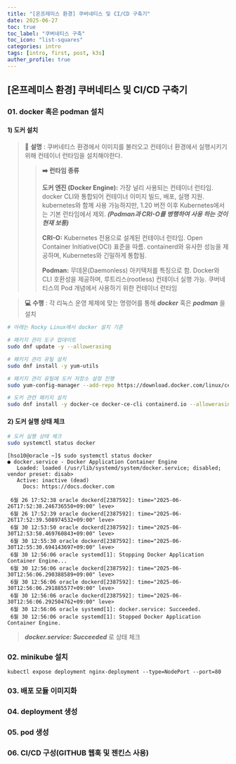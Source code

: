 ```yaml
---
title: "[온프레미스 환경] 쿠버네티스 및 CI/CD 구축기"
date: 2025-06-27
toc: true
toc_label: "쿠버네티스 구축"
toc_icon: "list-squares"
categories: intro
tags: [intro, first, post, k3s]
auther_profile: true
---
```


## [온프레미스 환경] 쿠버네티스 및 CI/CD 구축기

### 01. docker 혹은 podman 설치

#### 1) 도커 설치

> 📝 **설명** : 쿠버네티스 환경에서 이미지를 불러오고 컨테이너 환경에서 실행시키기 위해 컨테이너 런타임을 설치해야한다.
>
> > **➡️ 런타임 종류**
> >
> > **도커 엔진 (Docker Engine):**
> > 가장 널리 사용되는 컨테이너 런타임.
> > docker CLI와 통합되어 컨테이너 이미지 빌드, 배포, 실행 지원.
> > kubernetes와 함께 사용 가능하지만, 1.20 버전 이후 Kubernetes에서는 기본 런타임에서 제외.
> > **_(Podman과 CRI-O를 병행하여 사용 하는 것이 현재 보통)_**
> >
> > **CRI-O:**
> > Kubernetes 전용으로 설계된 컨테이너 런타임.
> > Open Container Initiative(OCI) 표준을 따름.
> > containerd와 유사한 성능을 제공하며, Kubernetes와 긴밀하게 통합됨.
> >
> > **Podman:**
> > 무데몬(Daemonless) 아키텍처를 특징으로 함.
> > Docker와 CLI 호환성을 제공하며, 루트리스(rootless) 컨테이너 실행 가능.
> > 쿠버네티스의 Pod 개념에서 사용하기 위한 컨테이너 런타임

> **💻 수행** : 각 리눅스 운영 체제에 맞는 명령어를 통해 **_docker_** 혹은 **_podman_** 을 설치

```bash
# 아래는 Rocky Linux에서 docker 설치 기준

# 패키지 관리 도구 업데이트
sudo dnf update -y --allowerasing

# 패키지 관리 유틸 설치
sudo dnf install -y yum-utils

# 패키지 관리 유틸에 도커 저장소 설정 진행
sudo yum-config-manager --add-repo https://download.docker.com/linux/centos/docker-ce.repo

# 도커 관련 패키지 설치
sudo dnf install -y docker-ce docker-ce-cli containerd.io --allowerasing
```

#### 2) 도커 실행 상태 체크

```bash
# 도커 실행 상태 체크
sudo systemctl status docker
```

```vim
[hso10@oracle ~]$ sudo systemctl status docker
● docker.service - Docker Application Container Engine
   Loaded: loaded (/usr/lib/systemd/system/docker.service; disabled; vendor preset: disab>
   Active: inactive (dead)
     Docs: https://docs.docker.com

 6월 26 17:52:38 oracle dockerd[2387592]: time="2025-06-26T17:52:38.246736550+09:00" leve>
 6월 26 17:52:39 oracle dockerd[2387592]: time="2025-06-26T17:52:39.508974532+09:00" leve>
 6월 30 12:53:50 oracle dockerd[2387592]: time="2025-06-30T12:53:50.469760843+09:00" leve>
 6월 30 12:55:30 oracle dockerd[2387592]: time="2025-06-30T12:55:30.694143697+09:00" leve>
 6월 30 12:56:06 oracle systemd[1]: Stopping Docker Application Container Engine...
 6월 30 12:56:06 oracle dockerd[2387592]: time="2025-06-30T12:56:06.290388589+09:00" leve>
 6월 30 12:56:06 oracle dockerd[2387592]: time="2025-06-30T12:56:06.291885577+09:00" leve>
 6월 30 12:56:06 oracle dockerd[2387592]: time="2025-06-30T12:56:06.292504762+09:00" leve>
 6월 30 12:56:06 oracle systemd[1]: docker.service: Succeeded.
 6월 30 12:56:06 oracle systemd[1]: Stopped Docker Application Container Engine.
```

> **_docker.service: Succeeded_** 로 상태 체크

### 02. minikube 설치

`kubectl expose deployment nginx-deployment --type=NodePort --port=80`

### 03. 배포 모듈 이미지화

### 04. deployment 생성

### 05. pod 생성

### 06. CI/CD 구성(GITHUB 웹훅 및 젠킨스 사용)
